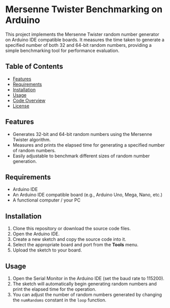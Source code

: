 # Mersenne Twister Benchmarking on Arduino

This project implements the Mersenne Twister random number generator on Arduino IDE compatible boards. It measures the time taken to generate a specified number of both 32 and 64-bit random numbers, providing a simple benchmarking tool for performance evaluation.

## Table of Contents

- [Features](#features)
- [Requirements](#requirements)
- [Installation](#installation)
- [Usage](#usage)
- [Code Overview](#code-overview)
- [License](#license)

## Features

- Generates 32-bit and 64-bit random numbers using the Mersenne Twister algorithm.
- Measures and prints the elapsed time for generating a specified number of random numbers.
- Easily adjustable to benchmark different sizes of random number generation.

## Requirements

- Arduino IDE
- An Arduino IDE compatible board (e.g., Arduino Uno, Mega, Nano, etc.)
- A functional computer / your PC

## Installation

1. Clone this repository or download the source code files.
2. Open the Arduino IDE.
3. Create a new sketch and copy the source code into it.
4. Select the appropriate board and port from the **Tools** menu.
5. Upload the sketch to your board.

## Usage

1. Open the Serial Monitor in the Arduino IDE (set the baud rate to 115200).
2. The sketch will automatically begin generating random numbers and print the elapsed time for the operation.
3. You can adjust the number of random numbers generated by changing the `numRandoms` constant in the `loop` function.




